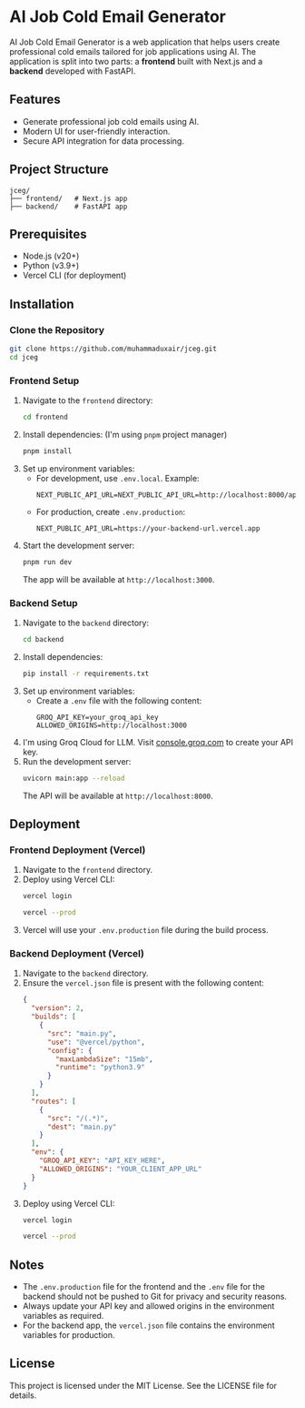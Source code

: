 # AI Job Cold Email Generator

AI Job Cold Email Generator is a web application that helps users create professional cold emails tailored for job applications using AI. The application is split into two parts: a **frontend** built with Next.js and a **backend** developed with FastAPI.

## Features
- Generate professional job cold emails using AI.
- Modern UI for user-friendly interaction.
- Secure API integration for data processing.

## Project Structure
```
jceg/
├── frontend/   # Next.js app
├── backend/    # FastAPI app
```

## Prerequisites
- Node.js (v20+)
- Python (v3.9+)
- Vercel CLI (for deployment)

## Installation
### Clone the Repository
```bash
git clone https://github.com/muhammaduxair/jceg.git
cd jceg
```

### Frontend Setup
1. Navigate to the `frontend` directory:
   ```bash
   cd frontend
   ```
2. Install dependencies: (I'm using `pnpm` project manager)
   ```bash
   pnpm install
   ```
3. Set up environment variables:
   - For development, use `.env.local`. Example:
     ```env
     NEXT_PUBLIC_API_URL=NEXT_PUBLIC_API_URL=http://localhost:8000/api/v1/
     ```
   - For production, create `.env.production`:
     ```env
     NEXT_PUBLIC_API_URL=https://your-backend-url.vercel.app
     ```
4. Start the development server:
   ```bash
   pnpm run dev
   ```
   The app will be available at `http://localhost:3000`.

### Backend Setup
1. Navigate to the `backend` directory:
   ```bash
   cd backend
   ```
2. Install dependencies:
   ```bash
   pip install -r requirements.txt
   ```
3. Set up environment variables:
   - Create a `.env` file with the following content:
     ```env
     GROQ_API_KEY=your_groq_api_key
     ALLOWED_ORIGINS=http://localhost:3000
     ```
 4. I'm using Groq Cloud for LLM. Visit [console.groq.com](https://console.groq.com) to create your API key.
4. Run the development server:
   ```bash
   uvicorn main:app --reload
   ```
   The API will be available at `http://localhost:8000`.

## Deployment

### Frontend Deployment (Vercel)
1. Navigate to the `frontend` directory.
2. Deploy using Vercel CLI:
   ```bash
   vercel login

   vercel --prod
   ```
3. Vercel will use your `.env.production` file during the build process.

### Backend Deployment (Vercel)
1. Navigate to the `backend` directory.
2. Ensure the `vercel.json` file is present with the following content:
   ```json
   {
     "version": 2,
     "builds": [
       {
         "src": "main.py",
         "use": "@vercel/python",
         "config": {
           "maxLambdaSize": "15mb",
           "runtime": "python3.9"
         }
       }
     ],
     "routes": [
       {
         "src": "/(.*)",
         "dest": "main.py"
       }
     ],
     "env": {
       "GROQ_API_KEY": "API_KEY_HERE",
       "ALLOWED_ORIGINS": "YOUR_CLIENT_APP_URL"
     }
   }
   ```
3. Deploy using Vercel CLI:
   ```bash
   vercel login

   vercel --prod
   ```

## Notes
- The `.env.production` file for the frontend and the `.env` file for the backend should not be pushed to Git for privacy and security reasons.
- Always update your API key and allowed origins in the environment variables as required.
- For the backend app, the `vercel.json` file contains the environment variables for production.

## License
This project is licensed under the MIT License. See the LICENSE file for details.
